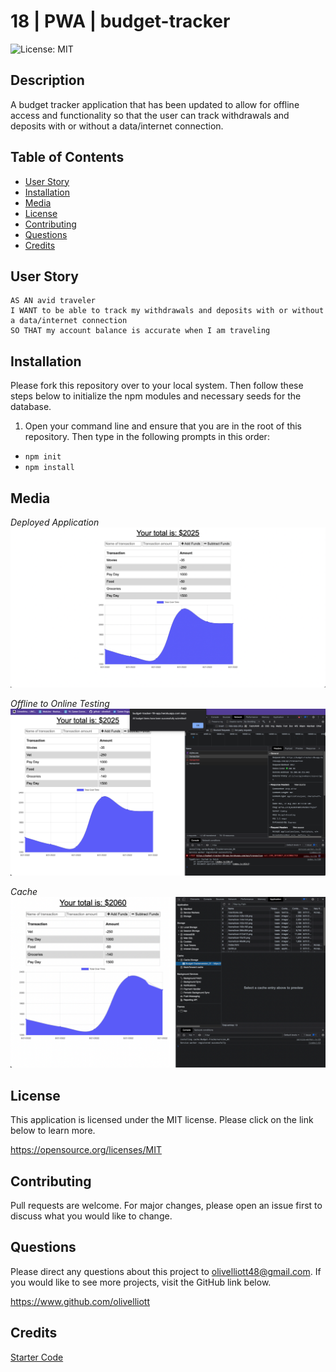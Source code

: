# 18 | PWA | budget-tracker
![License: MIT](https://img.shields.io/badge/License-MIT-yellow.svg)

## Description
A budget tracker application that has been updated to allow for offline access and functionality so that the user can track withdrawals and deposits with or without a data/internet connection.

## Table of Contents
- [User Story](#user-story)
- [Installation](#installation)
- [Media](#media)
- [License](#license)
- [Contributing](#contributing)
- [Questions](#questions)
- [Credits](#credits)

## User Story
```
AS AN avid traveler
I WANT to be able to track my withdrawals and deposits with or without a data/internet connection
SO THAT my account balance is accurate when I am traveling 
```
## Installation

Please fork this repository over to your local system. Then follow these steps below to initialize the npm modules and necessary seeds for the database.

1. Open your command line and ensure that you are in the root of this repository. Then type in the following prompts in this order:

- `npm init`
- `npm install`

## Media

*Deployed Application*
![](./assets/deployed-app.png)

*Offline to Online Testing*
![](./assets/network.png)

*Cache*
![](./assets/cache.png)

## License
This application is licensed under the MIT license. Please click on the link below to learn more.

https://opensource.org/licenses/MIT

## Contributing

Pull requests are welcome. For major changes, please open an issue first to discuss what you would like to change.

## Questions

Please direct any questions about this project to olivelliott48@gmail.com. If you would like to see more projects, visit the GitHub link below.

https://www.github.com/olivelliott

## Credits

[Starter Code](https://github.com/coding-boot-camp/symmetrical-bassoon)
